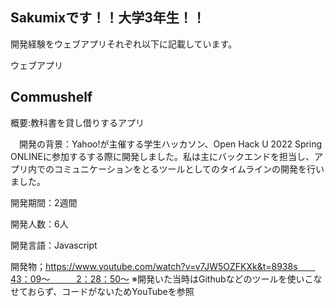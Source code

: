 

## Sakumixです！！大学3年生！！


開発経験をウェブアプリそれぞれ以下に記載しています。

ウェブアプリ

## Commushelf
概要:教科書を貸し借りするアプリ

　開発の背景：Yahoo!が主催する学生ハッカソン、Open Hack U 2022 Spring ONLINEに参加するする際に開発しました。私は主にバックエンドを担当し、アプリ内でのコミュニケーションをとるツールとしてのタイムラインの開発を行いました。

開発期間：2週間

開発人数：6人

開発言語：Javascript

開発物；https://www.youtube.com/watch?v=v7JW5OZFKXk&t=8938s　　43：09～　　　2：28：50～
      ※開発いた当時はGithubなどのツールを使いこなせておらず、コードがないためYouTubeを参照

　　　

